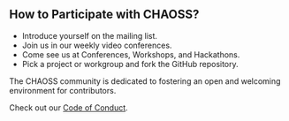 
## How to Participate with CHAOSS?

- Introduce yourself on the mailing list.
- Join us in our weekly video conferences.
- Come see us at Conferences, Workshops, and Hackathons.
- Pick a project or workgroup and fork the GitHub repository.

The CHAOSS community is dedicated to fostering an open and welcoming environment for contributors.

Check out our [Code of Conduct](https://chaoss.community/about/code-of-conduct/).
